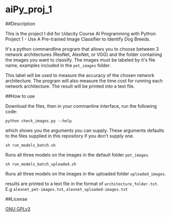 # aiPy_proj_1

##Description

This is the project I did for Udacity Course AI Programming with Python Project 1 - Use A Pre-trained Image Classifier to Identify Dog Breeds.

It's a python commandline program that allows you to choose between 3 network architectures (ResNet, AlexNet, or VGG) and the folder containing the images you want to classify. The images must be labeled by it's file name, examples included in the `pet_images` folder.

This label will be used to measure the accuracy of the chosen network architecture. The program will also measure the time cost for running each network architecture. The result will be printed into a text file.

##How to use

Download the files, then in your commanline interface, run the following code:
```
python check_images.py --help
```
which shows you the arguments you can supply. These arguments defaults to the files supplied in this repository if you don't supply one.

```
sh run_models_batch.sh
```
Runs all three models on the images in the default folder `pet_images`.

```
sh run_models_batch_uploaded.sh
```
Runs all three models on the images in the uploaded folder `uploaded_images`.

results are printed to a text file in the format of `architecture_folder.txt`.
E.g `alexnet_pet-images.txt`, `alexnet_uploaded-images.txt`

##License

[GNU GPLv3](https://choosealicense.com/licenses/gpl-3.0/)
